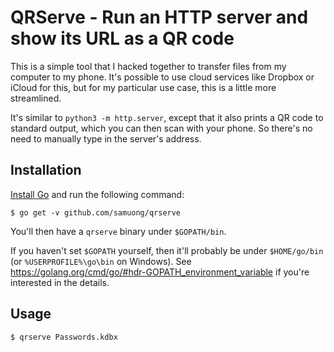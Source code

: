 # QRServe - Run an HTTP server and show its URL as a QR code

This is a simple tool that I hacked together to transfer files from my computer
to my phone. It's possible to use cloud services like Dropbox or iCloud for
this, but for my particular use case, this is a little more streamlined.

It's similar to `python3 -m http.server`, except that it also prints a QR code
to standard output, which you can then scan with your phone. So there's no need
to manually type in the server's address.

## Installation

[Install Go](https://golang.org/doc/install) and run the following command:

```
$ go get -v github.com/samuong/qrserve
```

You'll then have a `qrserve` binary under `$GOPATH/bin`.

If you haven't set `$GOPATH` yourself, then it'll probably be under
`$HOME/go/bin` (or `%USERPROFILE%\go\bin` on Windows). See
<https://golang.org/cmd/go/#hdr-GOPATH_environment_variable> if you're
interested in the details.

## Usage

```
$ qrserve Passwords.kdbx
```

